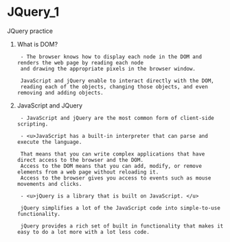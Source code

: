 # JQuery_1


JQuery practice 

1. What is  DOM?

        - The browser knows how to display each node in the DOM and renders the web page by reading each node 
        and drawing the appropriate pixels in the browser window. 
        
        JavaScript and jQuery enable to interact directly with the DOM, 
        reading each of the objects, changing those objects, and even removing and adding objects.

2. JavaScript and JQuery

        - JavaScript and jQuery are the most common form of client-side scripting.

        - <u>JavaScript has a built-in interpreter that can parse and execute the language. 
        
        That means that you can write complex applications that have direct access to the browser and the DOM.
        Access to the DOM means that you can add, modify, or remove elements from a web page without reloading it. 
        Access to the browser gives you access to events such as mouse movements and clicks. 

        - <u>jQuery is a library that is built on JavaScript. </u>
        
        jQuery simplifies a lot of the JavaScript code into simple-to-use functionality. 
        
        jQuery provides a rich set of built in functionality that makes it easy to do a lot more with a lot less code. 
